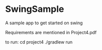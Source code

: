# SwingSample
A sample app to get started on swing

Requirements are mentioned in Project4.pdf


to run:
cd project4
./gradlew run

